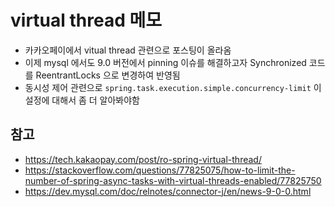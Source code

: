 # virtual thread 메모
- 카카오페이에서 vitual thread 관련으로 포스팅이 올라옴
- 이제 mysql 에서도 9.0 버전에서 pinning 이슈를 해결하고자 Synchronized 코드를 ReentrantLocks 으로 변경하여 반영됨
- 동시성 제어 관련으로 `spring.task.execution.simple.concurrency-limit` 이 설정에 대해서 좀 더 알아봐야함


## 참고
- https://tech.kakaopay.com/post/ro-spring-virtual-thread/
- https://stackoverflow.com/questions/77825075/how-to-limit-the-number-of-spring-async-tasks-with-virtual-threads-enabled/77825750
- https://dev.mysql.com/doc/relnotes/connector-j/en/news-9-0-0.html
